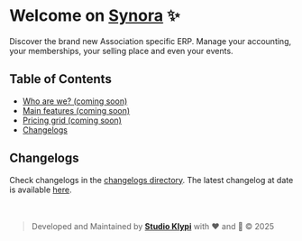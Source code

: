 # Welcome on <span style="text-decoration: underline;">Synora</span> ✨
Discover the brand new Association specific ERP. Manage your accounting, your memberships, your selling place and even your events.

## Table of Contents
- [Who are we? (coming soon)]()
- [Main features (coming soon)]()
- [Pricing grid (coming soon)]()
- [Changelogs](#changelogs)

## Changelogs
Check changelogs in the [changelogs directory](/changelogs). The latest changelog at date is available [here](/changelogs/2025-02-26.md).
<br>
<br>
<br>

> Developed and Maintained by [**Studio Klypi**](https://github.com/Studio-Klypi) with ❤️ and 🤪 &copy; 2025
